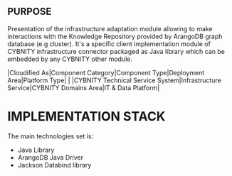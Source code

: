 ## PURPOSE
Presentation of the infrastructure adaptation module allowing to make interactions with the Knowledge Repository provided by ArangoDB graph database (e.g cluster).
It's a specific client implementation module of CYBNITY infrastructure connector packaged as Java library which can be embedded by any CYBNITY other module.

|Cloudified As|Component Category|Component Type|Deployment Area|Platform Type|
| |CYBNITY Technical Service System|Infrastructure Service|CYBNITY Domains Area|IT & Data Platform|

# IMPLEMENTATION STACK
The main technologies set is:
- Java Library
- ArangoDB Java Driver
- Jackson Databind library
